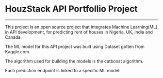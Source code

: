 # HouzStack API Portfollio Project 
----------

This project is an open source project that integrates Machine Learning(ML) in API development, for predicting rent of houses in
Nigeria, UK, India and Canada.

The ML model for this API project was built using Dataset gotten from Kaggle.com.

The algorithm used for building the models is the catboost algorithm.

Each  prediction endpoint is linked to a specific ML model.
